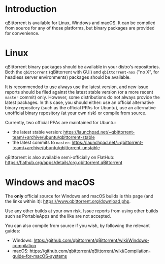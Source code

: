 # Introduction

qBittorrent is available for Linux, Windows and macOS.
It can be compiled from source for any of those platforms, but binary packages are provided for convenience.

# Linux

qBittorrent binary packages should be available in your distro's repositories. Both the `qbittorrent` (qBittorrent with GUI) and `qbittorrent-nox` ("no X", for headless server environments) packages should be available.

It is recommended to use always use the latest version, and new issue reports should be filed against the latest stable version (or a more recent `master` commit) only. However, some distributions do not always provide the latest packages. In this case, you should either: use an official alternative binary repository (such as the official PPAs for Ubuntu), use an alternative unofficial binary repository (at your own risk) or compile from source.

Currently, two official PPAs are maintained for Ubuntu:

- the latest stable version: https://launchpad.net/~qbittorrent-team/+archive/ubuntu/qbittorrent-stable
- the latest commits to `master`: https://launchpad.net/~qbittorrent-team/+archive/ubuntu/qbittorrent-unstable
 
qBittorrent is also available semi-officially on FlatHub: https://flathub.org/apps/details/org.qbittorrent.qBittorrent

# Windows and macOS

The **only** official source for Windows and macOS builds is this page (and the links within it): https://www.qbittorrent.org/download.php.

Use any other builds at your own risk.
Issue reports from using other builds such as PortableApps and the like are not accepted.

You can also compile from source if you wish, by following the relevant guides:

- Windows: https://github.com/qbittorrent/qBittorrent/wiki/Windows-compilation
- macOS: https://github.com/qbittorrent/qBittorrent/wiki/Compilation-guide-for-macOS-systems
